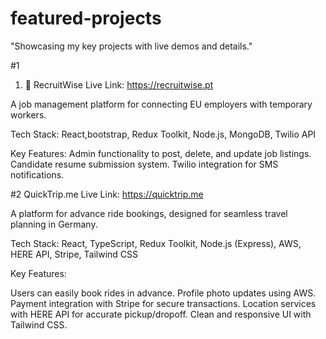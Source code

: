 # featured-projects
"Showcasing my key projects with live demos and details."

#1
1. 🚀 RecruitWise
Live Link: https://recruitwise.pt

A job management platform for connecting EU employers with temporary workers.

Tech Stack: React,bootstrap, Redux Toolkit, Node.js, MongoDB, Twilio API

Key Features:
Admin functionality to post, delete, and update job listings.
Candidate resume submission system.
Twilio integration for SMS notifications.

#2 
QuickTrip.me
Live Link: https://quicktrip.me

A platform for advance ride bookings, designed for seamless travel planning in Germany.

Tech Stack: React, TypeScript, Redux Toolkit, Node.js (Express), AWS, HERE API, Stripe, Tailwind CSS

Key Features:

Users can easily book rides in advance.
Profile photo updates using AWS.
Payment integration with Stripe for secure transactions.
Location services with HERE API for accurate pickup/dropoff.
Clean and responsive UI with Tailwind CSS.
